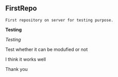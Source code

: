 ## FirstRepo

`First repository on server for testing purpose.`

__Testing__

_Testing_

Test whether it can be modufied or not

I think it works well

Thank you
